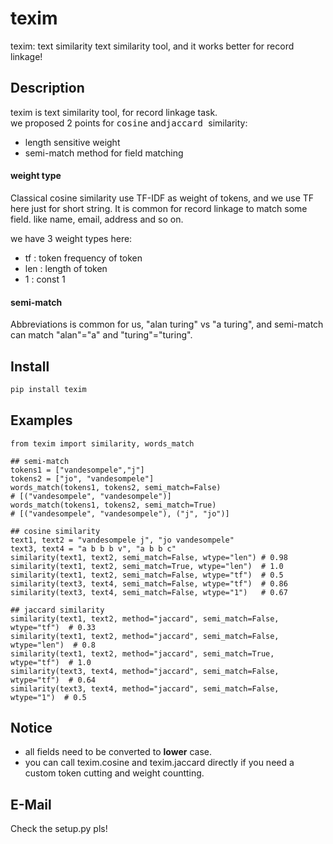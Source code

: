# texim

texim: text similarity
text similarity tool, and it works better for record linkage!

## Description

texim is text similarity tool, for record linkage task.  
we proposed 2 points for <kbd>cosine</kbd> and<kbd>jaccard </kbd> similarity:

* length sensitive weight
* semi-match method for field matching  

#### weight type

Classical cosine similarity use TF-IDF as weight of tokens, and we use TF here just for short string. It is common for record linkage to match some field. like name, email, address and so on.

we have 3 weight types here:  

- tf : token frequency of token
- len : length of token  
- 1 : const 1

#### semi-match
Abbreviations is common for us, "alan turing" vs "a turing", and semi-match can match "alan"="a" and "turing"="turing".

## Install
```bash
pip install texim 
```

## Examples
```python3
from texim import similarity, words_match

## semi-match 
tokens1 = ["vandesompele","j"]
tokens2 = ["jo", "vandesompele"]
words_match(tokens1, tokens2, semi_match=False)
# [("vandesompele", "vandesompele")]
words_match(tokens1, tokens2, semi_match=True)
# [("vandesompele", "vandesompele"), ("j", "jo")]

## cosine similarity
text1, text2 = "vandesompele j", "jo vandesompele"
text3, text4 = "a b b b v", "a b b c"
similarity(text1, text2, semi_match=False, wtype="len") # 0.98
similarity(text1, text2, semi_match=True, wtype="len")  # 1.0
similarity(text1, text2, semi_match=False, wtype="tf")  # 0.5
similarity(text3, text4, semi_match=False, wtype="tf")  # 0.86
similarity(text3, text4, semi_match=False, wtype="1")   # 0.67

## jaccard similarity
similarity(text1, text2, method="jaccard", semi_match=False, wtype="tf")  # 0.33
similarity(text1, text2, method="jaccard", semi_match=False, wtype="len")  # 0.8
similarity(text1, text2, method="jaccard", semi_match=True, wtype="tf")  # 1.0
similarity(text3, text4, method="jaccard", semi_match=False, wtype="tf")  # 0.64
similarity(text3, text4, method="jaccard", semi_match=False, wtype="1")  # 0.5
```

## Notice

* all fields need to be converted to <b>lower</b> case.
* you can call texim.cosine and texim.jaccard directly if you need a custom token cutting and weight countting.

## E-Mail
Check the setup.py pls!